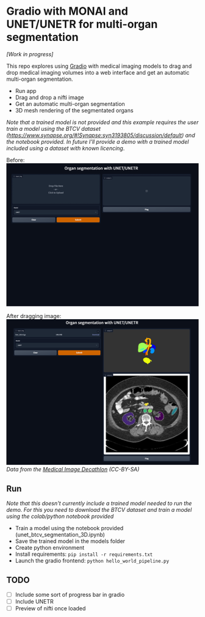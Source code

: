 


# Gradio with MONAI and UNET/UNETR for multi-organ segmentation 

*[Work in progress]*

This repo explores using [Gradio](https://gradio.app/) with medical imaging models to drag and drop medical imaging volumes into a web interface and get an automatic multi-organ segmentation.

- Run app
- Drag and drop a nifti image
- Get an automatic multi-organ segmentation
- 3D mesh rendering of the segmentated organs

*Note that a trained model is not provided and this example requires the user train a model using the BTCV dataset (https://www.synapse.org/#!Synapse:syn3193805/discussion/default) and the notebook provided. In future I'll provide a demo with a trained model included using a dataset with known licencing*. 

Before:
![](images/screenshot2.png)

After dragging image:
![](images/screenshot1.png)
*Data from the [Medical Image Decathlon](http://medicaldecathlon.com/) (CC-BY-SA)*

## Run

*Note that this doesn't currently include a trained model needed to run the demo. For this you need to download the BTCV dataset and train a model using the colab/python notebook provided*

- Train a model using the notebook provided (unet_btcv_segmentation_3D.ipynb) 
- Save the trained model in the models folder
- Create python environment
- Install requirements: `pip install -r requirements.txt`
- Launch the gradio frontend: `python hello_world_pipeline.py`



## TODO
- [ ] Include some sort of progress bar in gradio
- [ ] Include UNETR
- [ ] Preview of nifti once loaded
